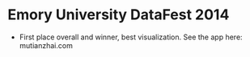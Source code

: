 Emory University DataFest 2014 
========
- First place overall and winner, best visualization. See the app here: mutianzhai.com

